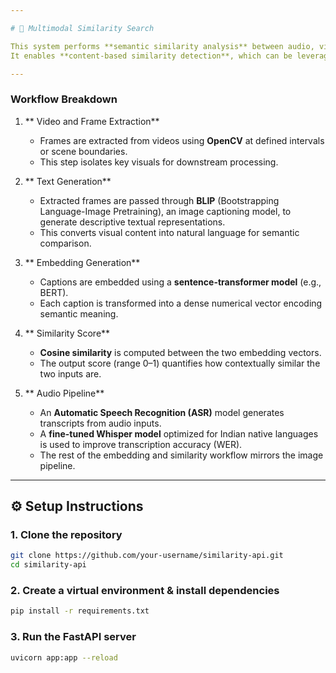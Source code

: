 ```yaml
---

# 🚀 Multimodal Similarity Search

This system performs **semantic similarity analysis** between audio, visual, and textual content by converting them into vector embeddings.
It enables **content-based similarity detection**, which can be leveraged for **advertisement targeting, content moderation, or personalized content recommendation** on platforms dealing with large-scale image, video, or audio data.

---
```


### **Workflow Breakdown**

1. ** Video and Frame Extraction**

   * Frames are extracted from videos using **OpenCV** at defined intervals or scene boundaries.
   * This step isolates key visuals for downstream processing.

2. ** Text Generation**

   * Extracted frames are passed through **BLIP** (Bootstrapping Language-Image Pretraining), an image captioning model, to generate descriptive textual representations.
   * This converts visual content into natural language for semantic comparison.

3. ** Embedding Generation**

   * Captions are embedded using a **sentence-transformer model** (e.g., BERT).
   * Each caption is transformed into a dense numerical vector encoding semantic meaning.

4. ** Similarity Score**

   * **Cosine similarity** is computed between the two embedding vectors.
   * The output score (range 0–1) quantifies how contextually similar the two inputs are.

5. ** Audio Pipeline**

   * An **Automatic Speech Recognition (ASR)** model generates transcripts from audio inputs.
   * A **fine-tuned Whisper model** optimized for Indian native languages is used to improve transcription accuracy (WER).
   * The rest of the embedding and similarity workflow mirrors the image pipeline.

---

## ⚙️ Setup Instructions

### 1. Clone the repository

```bash
git clone https://github.com/your-username/similarity-api.git
cd similarity-api
```

### 2. Create a virtual environment & install dependencies

```bash
pip install -r requirements.txt
```

### 3. Run the FastAPI server

```bash
uvicorn app:app --reload
```
